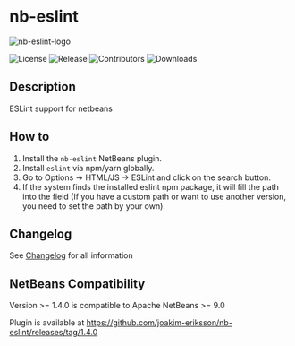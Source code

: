 # nb-eslint

![nb-eslint-logo](./images/nb-eslint-logo.jpg)


![License](https://img.shields.io/github/license/joakim-eriksson/nb-eslint)
![Release](https://img.shields.io/github/release/joakim-eriksson/nb-eslint)
![Contributors](https://img.shields.io/github/contributors/joakim-eriksson/nb-eslint)
![Downloads](https://img.shields.io/github/downloads/joakim-eriksson/nb-eslint/total)

## Description

ESLint support for netbeans


## How to

1. Install the `nb-eslint` NetBeans plugin.
2. Install `eslint` via npm/yarn globally.
3. Go to Options -> HTML/JS -> ESLint and click on the search button.
4. If the system finds the installed eslint npm package, it will fill the path into the field (If you have a custom path or want to use another version, you need to set the path by your own).


## Changelog

See [Changelog](./Changelog.md) for all information  


## NetBeans Compatibility

Version >= 1.4.0 is compatible to Apache NetBeans >= 9.0  
  
Plugin is available at https://github.com/joakim-eriksson/nb-eslint/releases/tag/1.4.0
